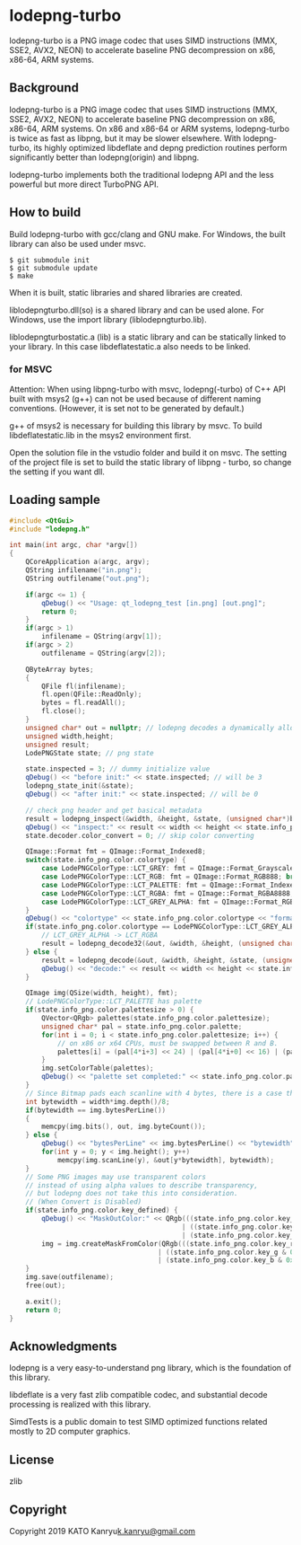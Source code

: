 # lodepng-turbo
lodepng-turbo is a PNG image codec that uses SIMD instructions (MMX, SSE2, AVX2, NEON) to accelerate baseline PNG decompression on x86, x86-64, ARM systems.

## Background
lodepng-turbo is a PNG image codec that uses SIMD instructions (MMX, SSE2, AVX2, NEON) 
to accelerate baseline PNG decompression on x86, x86-64, ARM systems. 
On x86 and x86-64 or ARM systems, lodepng-turbo is twice as fast as libpng, but it may be slower elsewhere. 
With lodepng-turbo, its highly optimized libdeflate and depng prediction routines perform significantly better than lodepng(origin) and libpng.

lodepng-turbo implements both the traditional lodepng API and the less powerful but more direct TurboPNG API.

## How to build

Build lodepng-turbo with gcc/clang and GNU make.
For Windows, the built library can also be used under msvc.

```shell
$ git submodule init
$ git submodule update
$ make
```
When it is built, static libraries and shared libraries are created.

liblodepngturbo.dll(so) is a shared library and can be used alone. For Windows, use the import library (liblodepngturbo.lib).

liblodepngturbostatic.a (lib) is a static library and can be statically linked to your library. In this case libdeflatestatic.a also needs to be linked.

### for MSVC

Attention: When using libpng-turbo with msvc, lodepng(-turbo)  of C++ API built with msys2 (g++) can not be used because of different naming conventions. (However, it is set not to be generated by default.)

g++ of msys2 is necessary for building this library by msvc.
To build libdeflatestatic.lib in the msys2 environment first.

Open the solution file in the vstudio folder and build it on msvc. The setting of the project file is set to build the static library of libpng - turbo, so change the setting if you want dll.

## Loading sample

```C++
#include <QtGui>
#include "lodepng.h"

int main(int argc, char *argv[])
{
    QCoreApplication a(argc, argv);
    QString infilename("in.png");
    QString outfilename("out.png");

    if(argc <= 1) {
        qDebug() << "Usage: qt_lodepng_test [in.png] [out.png]";
        return 0;
    }
    if(argc > 1)
        infilename = QString(argv[1]);
    if(argc > 2)
        outfilename = QString(argv[2]);

    QByteArray bytes;
    {
        QFile fl(infilename);
        fl.open(QFile::ReadOnly);
        bytes = fl.readAll();
        fl.close();
    }
    unsigned char* out = nullptr; // lodepng decodes a dynamically allocated bitmap into a buffer
    unsigned width,height;
    unsigned result;
    LodePNGState state; // png state

    state.inspected = 3; // dummy initialize value
    qDebug() << "before init:" << state.inspected; // will be 3
    lodepng_state_init(&state);
    qDebug() << "after init:" << state.inspected; // will be 0

    // check png header and get basical metadata
    result = lodepng_inspect(&width, &height, &state, (unsigned char*)bytes.data(), bytes.size());
    qDebug() << "inspect:" << result << width << height << state.info_png.color.colortype << state.info_raw.colortype << state.inspected; // will be 1
    state.decoder.color_convert = 0; // skip color converting

    QImage::Format fmt = QImage::Format_Indexed8;
    switch(state.info_png.color.colortype) {
        case LodePNGColorType::LCT_GREY: fmt = QImage::Format_Grayscale8; break;
        case LodePNGColorType::LCT_RGB: fmt = QImage::Format_RGB888; break;
        case LodePNGColorType::LCT_PALETTE: fmt = QImage::Format_Indexed8; break;
        case LodePNGColorType::LCT_RGBA: fmt = QImage::Format_RGBA8888; break;
        case LodePNGColorType::LCT_GREY_ALPHA: fmt = QImage::Format_RGBA8888; break;
    }
    qDebug() << "colortype" << state.info_png.color.colortype << "format" << fmt;
    if(state.info_png.color.colortype == LodePNGColorType::LCT_GREY_ALPHA) {
        // LCT_GREY_ALPHA -> LCT_RGBA
        result = lodepng_decode32(&out, &width, &height, (unsigned char*)bytes.data(), bytes.size());
    } else {
        result = lodepng_decode(&out, &width, &height, &state, (unsigned char*)bytes.data(), bytes.size());
        qDebug() << "decode:" << result << width << height << state.info_png.color.colortype << state.info_raw.colortype << fmt;
    }

    QImage img(QSize(width, height), fmt);
    // LodePNGColorType::LCT_PALETTE has palette
    if(state.info_png.color.palettesize > 0) {
        QVector<QRgb> palettes(state.info_png.color.palettesize);
        unsigned char* pal = state.info_png.color.palette;
        for(int i = 0; i < state.info_png.color.palettesize; i++) {
            // on x86 or x64 CPUs, must be swapped between R and B.
            palettes[i] = (pal[4*i+3] << 24) | (pal[4*i+0] << 16) | (pal[4*i+1] <<8) | pal[4*i+2];
        }
        img.setColorTable(palettes);
        qDebug() << "palette set completed:" << state.info_png.color.palettesize;
    }
    // Since Bitmap pads each scanline with 4 bytes, there is a case that there is a gap in the byte stream.
    int bytewidth = width*img.depth()/8;
    if(bytewidth == img.bytesPerLine())
    {
        memcpy(img.bits(), out, img.byteCount());
    } else {
        qDebug() << "bytesPerLine" << img.bytesPerLine() << "bytewidth" << bytewidth;
        for(int y = 0; y < img.height(); y++)
            memcpy(img.scanLine(y), &out[y*bytewidth], bytewidth);
    }
    // Some PNG images may use transparent colors
    // instead of using alpha values to describe transparency,
    // but lodepng does not take this into consideration.
    // (When Convert is Disabled)
    if(state.info_png.color.key_defined) {
        qDebug() << "MaskOutColor:" << QRgb(((state.info_png.color.key_r & 0xff) << 16)
                                           | ((state.info_png.color.key_g & 0xff) << 8)
                                           | (state.info_png.color.key_b & 0xff));
        img = img.createMaskFromColor(QRgb(((state.info_png.color.key_r & 0xff) << 16)
                                     | ((state.info_png.color.key_g & 0xff) << 8)
                                     | (state.info_png.color.key_b & 0xff)), Qt::MaskOutColor);
    }
    img.save(outfilename);
    free(out);

    a.exit();
    return 0;
}
```

## Acknowledgments

lodepng is a very easy-to-understand png library, which is the foundation of this library.

libdeflate is a very fast zlib compatible codec, and substantial decode processing is realized with this library.

SimdTests is a public domain to test SIMD optimized functions related mostly to 2D computer graphics.

## License

zlib

## Copyright

Copyright 2019 KATO Kanryu<k.kanryu@gmail.com>

